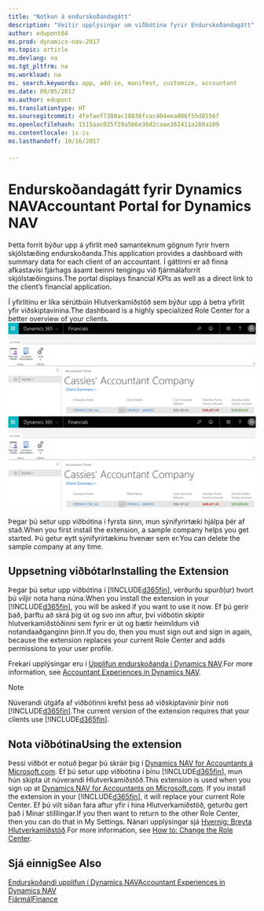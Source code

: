 ```yaml
---
title: "Notkun á endurskoðandagátt"
description: "Veitir upplýsingar um viðbótina fyrir Endurskoðandagátt"
author: edupont04
ms.prod: dynamics-nav-2017
ms.topic: article
ms.devlang: na
ms.tgt_pltfrm: na
ms.workload: na
ms. search.keywords: app, add-in, manifest, customize, accountant
ms.date: 09/05/2017
ms.author: edupont
ms.translationtype: HT
ms.sourcegitcommit: 4fefaef7380ac10836fcac404eea006f55d8556f
ms.openlocfilehash: 1515aac025f29a5b6e36d2caae362411a280a109
ms.contentlocale: is-is
ms.lasthandoff: 10/16/2017

---
```

# <a name="accountant-portal-for-dynamics-nav"></a><span data-ttu-id="ca261-103">Endurskoðandagátt fyrir Dynamics NAV</span><span class="sxs-lookup"><span data-stu-id="ca261-103">Accountant Portal for Dynamics NAV</span></span>
<span data-ttu-id="ca261-104">Þetta forrit býður upp á yfirlit með samanteknum gögnum fyrir hvern skjólstæðing endurskoðanda.</span><span class="sxs-lookup"><span data-stu-id="ca261-104">This application provides a dashboard with summary data for each client of an accountant.</span></span> <span data-ttu-id="ca261-105">Í gáttinni er að finna afkastavísi fjárhags ásamt beinni tengingu við fjármálaforrit skjólstæðingsins.</span><span class="sxs-lookup"><span data-stu-id="ca261-105">The portal displays financial KPIs as well as a direct link to the client’s financial application.</span></span>  

<span data-ttu-id="ca261-106">Í yfirlitinu er líka sérútbúin Hlutverkamiðstöð sem býður upp á betra yfirlit yfir viðskiptavinina.</span><span class="sxs-lookup"><span data-stu-id="ca261-106">The dashboard is a highly specialized Role Center for a better overview of your clients.</span></span>  
<span data-ttu-id="ca261-107">[![Endurskoðandagátt](./media/ui-extensions-accportal/accountant-portal.png)](https://go.microsoft.com/fwlink/?linkid=851257)</span><span class="sxs-lookup"><span data-stu-id="ca261-107">[![Accountant Portal](./media/ui-extensions-accportal/accountant-portal.png)](https://go.microsoft.com/fwlink/?linkid=851257)</span></span>

<span data-ttu-id="ca261-108">Þegar þú setur upp viðbótina í fyrsta sinn, mun sýnifyrirtæki hjálpa þér af stað.</span><span class="sxs-lookup"><span data-stu-id="ca261-108">When you first install the extension, a sample company helps you get started.</span></span> <span data-ttu-id="ca261-109">Þú getur eytt sýnifyrirtækinu hvenær sem er.</span><span class="sxs-lookup"><span data-stu-id="ca261-109">You can delete the sample company at any time.</span></span>  

## <a name="installing-the-extension"></a><span data-ttu-id="ca261-110">Uppsetning viðbótar</span><span class="sxs-lookup"><span data-stu-id="ca261-110">Installing the Extension</span></span>
<span data-ttu-id="ca261-111">Þegar þú setur upp viðbótina í [!INCLUDE[d365fin](includes/d365fin_md.md)], verðurðu spurð(ur) hvort þú viljir nota hana núna.</span><span class="sxs-lookup"><span data-stu-id="ca261-111">When you install the extension in your [!INCLUDE[d365fin](includes/d365fin_md.md)], you will be asked if you want to use it now.</span></span> <span data-ttu-id="ca261-112">Ef þú gerir það, þarftu að skrá þig út og svo inn aftur, því viðbótin skiptir hlutverkamiðstöðinni sem fyrir er út og bætir heimildum við notandaaðganginn þinn.</span><span class="sxs-lookup"><span data-stu-id="ca261-112">If you do, then you must sign out and sign in again, because the extension replaces your current Role Center and adds permissions to your user profile.</span></span>  

<span data-ttu-id="ca261-113">Frekari upplýsingar eru í [Upplifun endurskoðanda í Dynamics NAV](finance-accounting.md).</span><span class="sxs-lookup"><span data-stu-id="ca261-113">For more information, see [Accountant Experiences in Dynamics NAV](finance-accounting.md).</span></span>  

> [!NOTE]  
>  <span data-ttu-id="ca261-114">Núverandi útgáfa af viðbótinni krefst þess að viðskiptavinir þínir noti [!INCLUDE[d365fin](includes/d365fin_md.md)].</span><span class="sxs-lookup"><span data-stu-id="ca261-114">The current version of the extension requires that your clients use [!INCLUDE[d365fin](includes/d365fin_md.md)].</span></span>  

## <a name="using-the-extension"></a><span data-ttu-id="ca261-115">Nota viðbótina</span><span class="sxs-lookup"><span data-stu-id="ca261-115">Using the extension</span></span>
<span data-ttu-id="ca261-116">Þessi viðbót er notuð þegar þú skráir þig í [Dynamics NAV for Accountants á Microsoft.com](https://www.microsoft.com/en-us/dynamics365/financial-insights-for-accountants). Ef þú setur upp viðbótina í þínu [!INCLUDE[d365fin](includes/d365fin_md.md)], mun hún skipta út núverandi Hlutverkamiðstöð.</span><span class="sxs-lookup"><span data-stu-id="ca261-116">This extension is used when you sign up at [Dynamics NAV for Accountants on Microsoft.com](https://www.microsoft.com/en-us/dynamics365/financial-insights-for-accountants). If you install the extension in your [!INCLUDE[d365fin](includes/d365fin_md.md)], it will replace your current Role Center.</span></span> <span data-ttu-id="ca261-117">Ef þú vilt síðan fara aftur yfir í hina Hlutverkamiðstöð, geturðu gert það í Mínar stilllingar.</span><span class="sxs-lookup"><span data-stu-id="ca261-117">If you then want to return to the other Role Center, then you can do that in My Settings.</span></span> <span data-ttu-id="ca261-118">Nánari upplýsingar sjá [Hvernig: Breyta Hlutverkamiðstöð](change-role.md).</span><span class="sxs-lookup"><span data-stu-id="ca261-118">For more information, see [How to: Change the Role Center](change-role.md).</span></span>  

## <a name="see-also"></a><span data-ttu-id="ca261-119">Sjá einnig</span><span class="sxs-lookup"><span data-stu-id="ca261-119">See Also</span></span>
[<span data-ttu-id="ca261-120">Endurskoðandi upplifun í Dynamics NAV</span><span class="sxs-lookup"><span data-stu-id="ca261-120">Accountant Experiences in Dynamics NAV</span></span>](finance-accounting.md)  
[<span data-ttu-id="ca261-121">Fjármál</span><span class="sxs-lookup"><span data-stu-id="ca261-121">Finance</span></span>](finance.md)  

